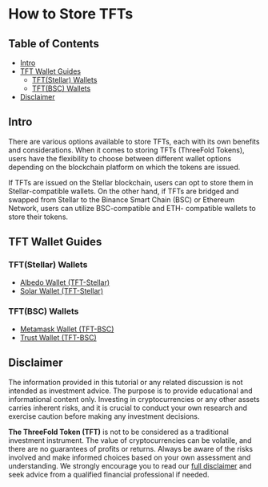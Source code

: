 <h1>How to Store TFTs</h1>

<h2>Table of Contents</h2>

- [Intro](#intro)
- [TFT Wallet Guides](#tft-wallet-guides)
  - [TFT(Stellar) Wallets](#tftstellar-wallets)
  - [TFT(BSC) Wallets](#tftbsc-wallets)
- [Disclaimer](#disclaimer)

## Intro

There are various options available to store TFTs, each with its own benefits and considerations. When it comes to storing TFTs (ThreeFold Tokens), users have the flexibility to choose between different wallet options depending on the blockchain platform on which the tokens are issued. 

If TFTs are issued on the Stellar blockchain, users can opt to store them in Stellar-compatible wallets. On the other hand, if TFTs are bridged and swapped from Stellar to the Binance Smart Chain (BSC) or Ethereum Network, users can utilize BSC-compatible and ETH- compatible wallets to store their tokens. 

## TFT Wallet Guides

### TFT(Stellar) Wallets

- [Albedo Wallet (TFT-Stellar)](albedo_store.md)
- [Solar Wallet (TFT-Stellar)](solar_wallet.md)

### TFT(BSC) Wallets

- [Metamask Wallet (TFT-BSC)](metamask.md)
- [Trust Wallet (TFT-BSC)](trustwallet.md)

## Disclaimer

The information provided in this tutorial or any related discussion is not intended as investment advice. The purpose is to provide educational and informational content only. Investing in cryptocurrencies or any other assets carries inherent risks, and it is crucial to conduct your own research and exercise caution before making any investment decisions. 

**The ThreeFold Token (TFT)** is not to be considered as a traditional investment instrument. The value of cryptocurrencies can be volatile, and there are no guarantees of profits or returns. Always be aware of the risks involved and make informed choices based on your own assessment and understanding. We strongly encourage you to read our [full disclaimer](https://library.threefold.me/info/legal/#/legal__disclaimer) and seek advice from a qualified financial professional if needed.